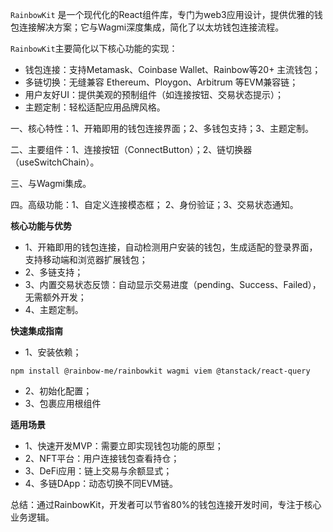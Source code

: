 `RainbowKit` 是一个现代化的React组件库，专门为web3应用设计，提供优雅的钱包连接解决方案；它与Wagmi深度集成，简化了以太坊钱包连接流程。

`RainbowKit`主要简化以下核心功能的实现：
- 钱包连接：支持Metamask、Coinbase Wallet、Rainbow等20+ 主流钱包；
- 多链切换：无缝兼容 Ethereum、Ploygon、Arbitrum 等EVM兼容链；
- 用户友好UI：提供美观的预制组件（如连接按钮、交易状态提示）；
- 主题定制：轻松适配应用品牌风格。

一、核心特性：1、开箱即用的钱包连接界面；2、多钱包支持；3、主题定制。

二、主要组件：1、连接按钮（ConnectButton）；2、链切换器（useSwitchChain）。

三、与Wagmi集成。

四。高级功能：1、自定义连接模态框； 2、身份验证；3、交易状态通知。

**核心功能与优势**
- 1、开箱即用的钱包连接，自动检测用户安装的钱包，生成适配的登录界面，支持移动端和浏览器扩展钱包；
- 2、多链支持；
- 3、内置交易状态反馈：自动显示交易进度（pending、Success、Failed），无需额外开发；
- 4、主题定制。

**快速集成指南**
- 1、安装依赖；
```
npm install @rainbow-me/rainbowkit wagmi viem @tanstack/react-query
```
- 2、初始化配置；
- 3、包裹应用根组件


**适用场景**
- 1、快速开发MVP：需要立即实现钱包功能的原型；
- 2、NFT平台：用户连接钱包查看持仓；
- 3、DeFi应用：链上交易与余额显式；
- 4、多链DApp：动态切换不同EVM链。

总结：通过RainbowKit，开发者可以节省80%的钱包连接开发时间，专注于核心业务逻辑。
